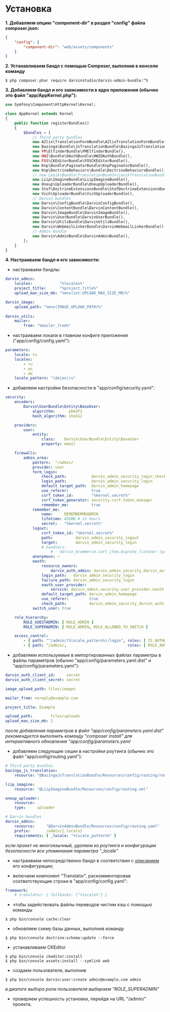 Установка
=========

**1. Добавляем опцию "component-dir" в раздел "config" файла composer.json:**

```json
{
    "config": {
        "component-dir": "web/assets/components"
    }
}
```

**2. Устанавливаем бандл с помощью Composer, выполнив в консоли команду**

```shell
$ php composer.phar require darvinstudio/darvin-admin-bundle:^5
```

**3. Добавляем бандл и его зависимости в ядро приложения (обычно это файл "app/AppKernel.php"):**

```php
use Symfony\Component\HttpKernel\Kernel;

class AppKernel extends Kernel
{
    public function registerBundles()
    {
        $bundles = [
            // Third party bundles
            new A2lix\TranslationFormBundle\A2lixTranslationFormBundle(),
            new Bazinga\Bundle\JsTranslationBundle\BazingaJsTranslationBundle(),
            new FM\ElfinderBundle\FMElfinderBundle(),
            new HWI\Bundle\OAuthBundle\HWIOAuthBundle(),
            new FOS\CKEditorBundle\FOSCKEditorBundle(),
            new Knp\Bundle\PaginatorBundle\KnpPaginatorBundle(),
            new Knp\DoctrineBehaviors\Bundle\DoctrineBehaviorsBundle(),
            // new Lexik\Bundle\TranslationBundle\LexikTranslationBundle(), (раскомментировать при использовании "lexik/translation-bundle")
            new Liip\ImagineBundle\LiipImagineBundle(),
            new Oneup\UploaderBundle\OneupUploaderBundle(),
            new Stof\DoctrineExtensionsBundle\StofDoctrineExtensionsBundle(),
            new Vich\UploaderBundle\VichUploaderBundle(),
            // Darvin bundles
            new Darvin\ConfigBundle\DarvinConfigBundle(),
            new Darvin\ContentBundle\DarvinContentBundle(),
            new Darvin\ImageBundle\DarvinImageBundle(),
            new Darvin\UserBundle\DarvinUserBundle(),
            new Darvin\UtilsBundle\DarvinUtilsBundle(),
            new Darvin\WebmailLinkerBundle\DarvinWebmailLinkerBundle(),
            // Admin bundle
            new Darvin\AdminBundle\DarvinAdminBundle(),
        ];
    }
}
```

**4. Настраиваем бандл и его зависимости:**

- настраиваем бандлы:

```yaml
darvin_admin:
    locales:            "%locales%"
    project_title:      "%project_title%"
    upload_max_size_mb: "%env(int:UPLOAD_MAX_SIZE_MB)%"

darvin_image:
    upload_path: "%env(IMAGE_UPLOAD_PATH)%"
    
darvin_utils:
    mailer:
        from: "%mailer_from%"
```

- настраиваем локали в главном конфиге приложения ("app/config/config.yaml"):

```yaml
parameters:
    locale: ru
    locales:
        - ru
        - en
        - de
    locale_pattern: "|de|en|ru"
```

- добавляем настройки безопасности в "app/config/security.yaml":

```yaml
security:
    encoders:
        Darvin\UserBundle\Entity\BaseUser:
            algorithm:      pbkdf2
            hash_algorithm: sha512

    providers:
        user:
            entity:
                class:    Darvin\UserBundle\Entity\BaseUser
                property: email

    firewalls:
        admin_area:
            pattern:  ^/admin/
            provider: user
            form_login:
                check_path:           darvin_admin_security_login_check
                login_path:           darvin_admin_security_login
                default_target_path:  darvin_admin_homepage
                use_referer:          true
                csrf_token_id:        "%kernel.secret%"
                csrf_token_generator: security.csrf.token_manager
                remember_me:          true
            remember_me:
                name:     REMEMBERMEADMIN
                lifetime: 43200 # 12 hours
                secret:   "%kernel.secret%"
            logout:
                csrf_token_id: "%kernel.secret%"
                path:          darvin_admin_security_logout
                target:        darvin_admin_security_login
                # handlers:
                    # - darvin_ecommerce.cart_item.migrate_listener (раскомментировать при использовании "darvinstudio/darvin-ecommerce-bundle")
            anonymous: ~
            oauth:
                resource_owners:
                    darvin_auth_admin: darvin_admin_security_darvin_auth_login_check
                login_path:   darvin_admin_security_login
                failure_path: darvin_admin_security_login
                oauth_user_provider:
                    service: darvin_admin.security.user_provider.oauth
                default_target_path: darvin_admin_homepage
                use_referer:         true
                check_path:          darvin_admin_security_darvin_auth_login_check
            switch_user: true

    role_hierarchy:
        ROLE_GUESTADMIN: [ ROLE_ADMIN ]
        ROLE_SUPERADMIN: [ ROLE_ADMIN, ROLE_ALLOWED_TO_SWITCH ]

    access_control:
        - { path: "^/admin/(%locale_pattern%)/login", roles: [ IS_AUTHENTICATED_ANONYMOUSLY ] }
        - { path: ^/admin/,                           roles: [ ROLE_ADMIN ] }
```

- добавляем используемые в импортированных файлах параметры в файлы параметров (обычно "app/config/parameters.yaml.dist"
 и "app/config/parameters.yaml"):
 
```yaml
darvin_auth_client_id:     secret
darvin_auth_client_secret: secret

image_upload_path: files/images

mailer_from: noreply@example.com

project_title: Example

upload_path:        files/uploads
upload_max_size_mb: 2
```

*после добавления параметров в файл "app/config/parameters.yaml.dist" рекомендуется выполнить команду "composer install"
 для интерактивного обновления "app/config/parameters.yaml*

- добавляем следующие сеции в настройки роутинга (обычно это файл "app/config/routing.yaml"):

```yaml
# Third party bundles
bazinga_js_translation:
    resource: "@BazingaJsTranslationBundle/Resources/config/routing/routing.yml"

liip_imagine:
    resource: "@LiipImagineBundle/Resources/config/routing.xml"

oneup_uploader:
    resource: .
    type:     uploader

# Darvin bundles
darvin_admin:
    resource:     "@DarvinAdminBundle/Resources/config/routing.yaml"
    prefix:       /admin/{_locale}
    requirements: { _locale: "%locale_pattern%" }
```

*если проект не многоязычный, удаляем из роутинга и конфигурации безопасности все упоминания параметра "_locale"*

- настраиваем непосредственно бандл в соответствии с [описанием](reference/configuration.md) его конфигурации;

- включаем компонент "Translator", раскомментировав соответствующие строки в "app/config/config.yaml":

```yaml
framework:
    # translator: { fallbacks: ["%locale%"] }
```

- чтобы задействовать файлы переводов чистим кэш с помощью команды

```shell
$ php bin/console cache:clear
```

- обновляем схему базы данных, выполнив команду

```shell
$ php bin/console doctrine:schema:update --force
```

- устанавливаем CKEditor

```shell
$ php bin/console ckeditor:install
$ php bin/console assets:install --symlink web
```

- создаем пользователя, выполнив

```shell
$ php bin/console darvin:user:create admin@example.com admin
```

*в диалоге выбора роли пользователя выбираем "ROLE_SUPERADMIN"*

- проверяем успешность установки, перейдя на URL "/admin/" проекта.
